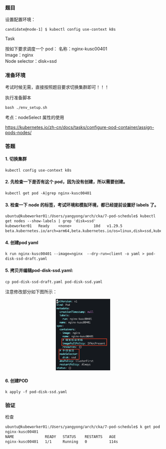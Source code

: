 ### 题目

设置配置环境：

    candidate@node-1] $ kubectl config use-context k8s

Task

按如下要求调度一个 pod：
名称：nginx-kusc00401      
Image：nginx     
Node selector：disk=ssd

### 准备环境

考试时候无需，直接按照题目要求切换集群即可！！！

执行准备脚本

    bash ./env_setup.sh

考点：nodeSelect 属性的使用

https://kubernetes.io/zh-cn/docs/tasks/configure-pod-container/assign-pods-nodes/

### 答题

#### 1. 切换集群

    kubectl config use-context k8s

#### 2. 先检查一下是否有这个 pod，因为没有创建，所以需要创建。

    kubectl get pod -A|grep nginx-kusc00401

#### 3. 检查一下 node 的标签，考试环境和模拟环境，都已经提前设置好 labels 了。

```
ubuntu@kubeworker01:/Users/yangyong/arch/cka/7-pod-schedule$ kubectl get nodes --show-labels | grep 'disk=ssd'
kubeworker01   Ready    <none>          10d   v1.29.5   beta.kubernetes.io/arch=arm64,beta.kubernetes.io/os=linux,disk=ssd,kubernetes.io/arch=arm64,kubernetes.io/hostname=kubeworker01,kubernetes.io/os=linux
```

#### 4. 创建pod yaml

    k run nginx-kusc00401 --image=nginx  --dry-run=client -o yaml > pod-disk-ssd-draft.yaml

#### 5. 拷贝并编辑pod-disk-ssd.yaml:

    cp pod-disk-ssd-draft.yaml pod-disk-ssd.yaml

注意修改部分如下图所示：

<div align=center> <img src="7-1.png" width = 35%></div>

#### 6. 创建POD

    k apply -f pod-disk-ssd.yaml

### 验证

检查

```
ubuntu@kubeworker01:/Users/yangyong/arch/cka/7-pod-schedule$ k get pod nginx-kusc00401
NAME              READY   STATUS    RESTARTS   AGE
nginx-kusc00401   1/1     Running   0          114s
```